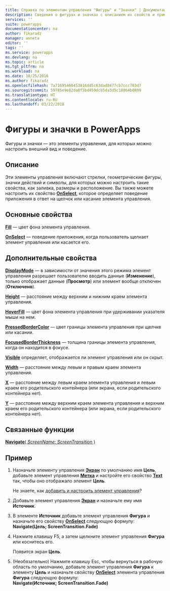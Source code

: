 ```yaml
---
title: Справка по элементам управления "Фигуры" и "Значки" | Документация Майкрософт
description: Сведения о фигурах и значках с описанием их свойств и примерами
services: ''
suite: powerapps
documentationcenter: na
author: fikaradz
manager: anneta
editor: ''
tags: ''
ms.service: powerapps
ms.devlang: na
ms.topic: article
ms.tgt_pltfrm: na
ms.workload: na
ms.date: 10/25/2016
ms.author: fikaradz
ms.openlocfilehash: 7a71695460453816dd5c63dad8477cb7ccc703d7
ms.sourcegitcommit: 59785e9e82da8f5bd459dcb5da3d5c18064b0899
ms.translationtype: HT
ms.contentlocale: ru-RU
ms.lasthandoff: 03/22/2018
---
```

# <a name="shape-controls-and-icon-controls-in-powerapps"></a>Фигуры и значки в PowerApps
Фигуры и значки — это элементы управления, для которых можно настроить внешний вид и поведение.

## <a name="description"></a>Описание
Эти элементы управления включают стрелки, геометрические фигуры, значки действий и символы, для которых можно настроить такие свойства, как заливка, размеры и расположение. Вы также можете настроить их свойство **[OnSelect](properties-core.md)**, которое определяет поведение приложения в ответ на щелчок или касание элемента управления.

## <a name="key-properties"></a>Основные свойства
**[Fill](properties-color-border.md)** — цвет фона элемента управления.

**[OnSelect](properties-core.md)** — поведение приложения, когда пользователь щелкает элемент управления или касается его.

## <a name="additional-properties"></a>Дополнительные свойства
**[DisplayMode](properties-core.md)** — в зависимости от значения этого режима элемент управления разрешает пользователю вводить данные (**Изменение**), только отображает данные (**Просмотр**) или элемент вообще отключен (**Отключено**).

**[Height](properties-size-location.md)** — расстояние между верхним и нижним краем элемента управления.

**[HoverFill](properties-color-border.md)** — цвет фона элемента управления при удерживании указателя мыши на нем.

**[PressedBorderColor](properties-color-border.md)** — цвет границы элемента управления при щелчке или касании.

**[FocusedBorderThickness](properties-color-border.md)** — толщина границы элемента управления, когда он находится в фокусе.

**[Visible](properties-core.md)** определяет, отображается ли элемент управления или он скрыт.

**[Width](properties-size-location.md)** — расстояние между левым и правым краем элемента управления.

**[X](properties-size-location.md)** — расстояние между левым краем элемента управления и левым краем его родительского контейнера (или экрана, если родительского контейнера нет).

**[Y](properties-size-location.md)** — расстояние между верхним краем элемента управления и верхним краем его родительского контейнера (или экрана, если родительского контейнера нет).

## <a name="related-functions"></a>Связанные функции
[**Navigate**( *ScreenName*; *ScreenTransition* )](../functions/function-navigate.md)

## <a name="example"></a>Пример
1. Назначьте элементу управления **[Экран](control-screen.md)** по умолчанию имя **Цель**, добавьте элемент управления **[Метка](control-text-box.md)** и настройте его свойство **[Text](properties-core.md)** так, чтобы оно отображало элемент **Цель**.
   
    Не знаете, как [добавить и настроить элемент управления](../add-configure-controls.md)?
2. Добавьте элемент управления **[Экран](control-screen.md)** и назначьте ему имя **Источник**.
3. В элементе **Источник** добавьте элемент управления **Фигура** и назначьте его свойству **[OnSelect](properties-core.md)** следующую формулу:
   <br>**Navigate(Цель; ScreenTransition.Fade)**
4. Нажмите клавишу F5, а затем щелкните элемент управления **Фигура** или коснитесь его.
   
    Появится экран **Цель**.
5. (Необязательно) Нажмите клавишу Esc, чтобы вернуться в рабочую область по умолчанию, добавьте элемент управления **Фигура** к элементу **Цель** и назначьте свойству **[OnSelect](properties-core.md)** элемента управления **Фигура** следующую формулу:
   <br>**Navigate(Источник; ScreenTransition.Fade)**

